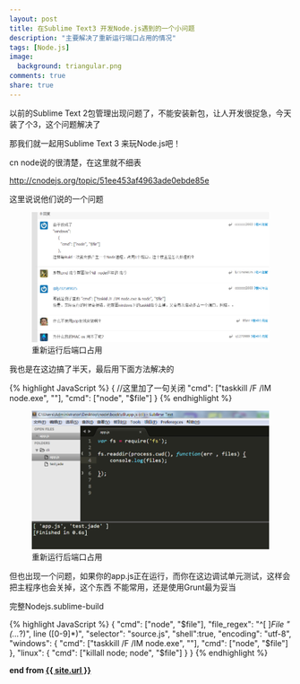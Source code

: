 ```yaml
---
layout: post
title: 在Sublime Text3 开发Node.js遇到的一个小问题
description: "主要解决了重新运行端口占用的情况"
tags: [Node.js]
image:
  background: triangular.png
comments: true
share: true
---
```



以前的Sublime Text 2包管理出现问题了，不能安装新包，让人开发很捉急，今天装了个3，这个问题解决了

那我们就一起用Sublime Text 3 来玩Node.js吧！

cn node说的很清楚，在这里就不细表

<a href="http://cnodejs.org/topic/51ee453af4963ade0ebde85e">http://cnodejs.org/topic/51ee453af4963ade0ebde85e</a>

这里说说他们说的一个问题

<figure>
	<a href="/images/article/10.jpg">
		<img src="/images/article/10.jpg" alt="home" />
	</a>
	<figcaption>重新运行后端口占用</figcaption>
</figure>

我也是在这边搞了半天，最后用下面方法解决的

{% highlight JavaScript %}
{
	//这里加了一句关闭
	"cmd": ["taskkill /F /IM node.exe", ""],
	"cmd": ["node", "$file"]
}
{% endhighlight %}


<figure>
	<a href="/images/article/9.jpg">
		<img src="/images/article/9.jpg" alt="home" />
	</a>
	<figcaption>重新运行后端口占用</figcaption>
</figure>

但也出现一个问题，如果你的app.js正在运行，而你在这边调试单元测试，这样会把主程序也会关掉，这个东西
不能常用，还是使用Grunt最为妥当

完整Nodejs.sublime-build

{% highlight JavaScript %}
{
  "cmd": ["node", "$file"],
  "file_regex": "^[ ]*File \"(...*?)\", line ([0-9]*)",
  "selector": "source.js",
  "shell":true,
  "encoding": "utf-8",
  "windows":
    {
	"cmd": ["taskkill /F /IM node.exe", ""],
    	"cmd": ["node", "$file"]
    },
  "linux":
    {
        "cmd": ["killall node; node", "$file"]
    }
}
{% endhighlight %}
    
    

<strong>end from <a href="{{ site.url }}"> {{ site.url }}</a></strong>
